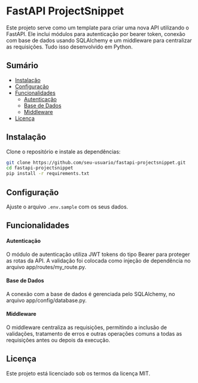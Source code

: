 # FastAPI ProjectSnippet

Este projeto serve como um template para criar uma nova API utilizando o FastAPI. Ele inclui módulos para autenticação por bearer token, conexão com base de dados usando SQLAlchemy e um middleware para centralizar as requisições. Tudo isso desenvolvido em Python.

## Sumário

- [Instalação](#instalação)
- [Configuração](#configuração)
- [Funcionalidades](#funcionalidades)
  - [Autenticação](#autenticação)
  - [Base de Dados](#base-de-dados)
  - [Middleware](#middleware)
- [Licença](#licença)

## Instalação
Clone o repositório e instale as dependências:

```bash
git clone https://github.com/seu-usuario/fastapi-projectsnippet.git
cd fastapi-projectsnippet
pip install -r requirements.txt
```

## Configuração
Ajuste o arquivo `.env.sample` com os seus dados.


## Funcionalidades
  #### Autenticação
  O módulo de autenticação utiliza JWT tokens do tipo Bearer para proteger as rotas da API. A validação foi colocada como injeção de dependência no arquivo app/routes/my_route.py.

  #### Base de Dados
  A conexão com a base de dados é gerenciada pelo SQLAlchemy, no arquivo app/config/database.py.

  #### Middleware
  O middleware centraliza as requisições, permitindo a inclusão de validações, tratamento de erros e outras operações comuns a todas as requisições antes ou depois da execução.

## Licença
Este projeto está licenciado sob os termos da licença MIT.

